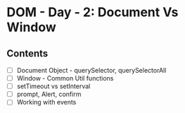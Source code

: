 # DOM - Day - 2: Document Vs Window

## Contents

-[ ] Document Object - querySelector, querySelectorAll  
-[ ] Window - Common Util functions  
-[ ] setTimeout vs setInterval  
-[ ] prompt, Alert, confirm  
-[ ] Working with events
